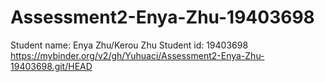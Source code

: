 # Assessment2-Enya-Zhu-19403698
Student name: Enya Zhu/Kerou Zhu
Student id: 19403698
https://mybinder.org/v2/gh/Yuhuaci/Assessment2-Enya-Zhu-19403698.git/HEAD
